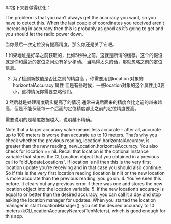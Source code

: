 ##接下来要做得优化：

The problem is that you can’t always get the accuracy you want, so you have to detect this. When the last couple of coordinates you received aren’t increasing in accuracy then this is probably as good as it’s going to get and you should let the radio power down.

当你最后一次定位没有提高精度，那么你还是关了它吧。



1 如果地址是好早之前获取的，比如5秒钟之前，这就是所谓的缓存。这个的假设就是你和最近的定位之间没有多少移动。
当隔得太久的话，那就忽略之前的定位信息。

2. 为了检测新数值是否比之前的精度高 ，你需要用到location 对象的 horizontalAccuracy 属性
但是有些时候，一些location对象的这个属性比0要小，这种情况你需要忽略他们。

3 然后就是处理精度确实提高了的情况
  通常来说后面来的精度会比之前的越来越高，但是不能保证每一个后面的定位精度都比之前的定位精度要高。

需要说明的是精度数据越大，说明越不精确。

Note that a larger accuracy value means less accurate – after all, accurate up to 100 meters is worse than accurate up to 10 meters. That’s why you check whether the previous reading, location!.horizontalAccuracy, is greater than the new reading, newLocation.horizontalAccuracy.
You also check for location == nil. Recall that location is the optional instance variable that stores the CLLocation object that you obtained in a previous call to “didUpdateLocations”. If location is nil then this is the very first location update you’re receiving and in that case you should also continue.
So if this is the very first location reading (location is nil) or the new location is more accurate than the previous reading, you go on.
4. You’ve seen this before. It clears out any previous error if there was one and stores the new location object into the location variable.
5. If the new location’s accuracy is equal to or better than the desired accuracy, you can call it a day and stop asking the location manager for updates. When you started the location manager in startLocationManager(), you set the desired accuracy to 10 meters (kCLLocationAccuracyNearestTenMeters), which is good enough for this app.
